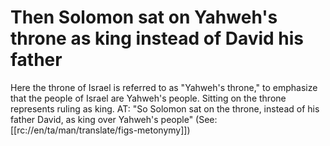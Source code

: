 # Then Solomon sat on Yahweh's throne as king instead of David his father

Here the throne of Israel is referred to as "Yahweh's throne," to emphasize that the people of Israel are Yahweh's people. Sitting on the throne represents ruling as king. AT: "So Solomon sat on the throne, instead of his father David, as king over Yahweh's people" (See: [[rc://en/ta/man/translate/figs-metonymy]])

